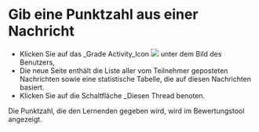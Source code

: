 # Gib eine Punktzahl aus einer Nachricht

* Klicken Sie auf das _Grade Activity_Icon ![](../../.gitbook/assets/graphics16%20%283%29.png) unter dem Bild des Benutzers,
* Die neue Seite enthält die Liste aller vom Teilnehmer geposteten Nachrichten sowie eine statistische Tabelle, die auf diesen Nachrichten basiert.
* Klicken Sie auf die Schaltfläche _Diesen Thread benoten.

Die Punktzahl, die den Lernenden gegeben wird, wird im Bewertungstool angezeigt.